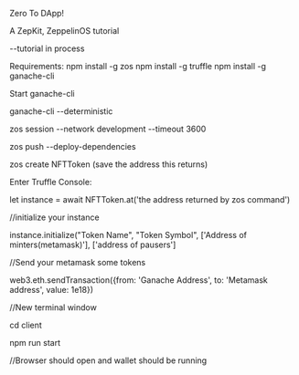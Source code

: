 Zero To DApp! 

A ZepKit, ZeppelinOS tutorial

--tutorial in process

Requirements: 
npm install -g zos
npm install -g truffle
npm install -g ganache-cli 

Start ganache-cli

ganache-cli --deterministic

zos session --network development --timeout 3600

zos push --deploy-dependencies

zos create NFTToken
(save the address this returns) 

Enter Truffle Console:

let instance = await NFTToken.at('the address returned by zos command')

//initialize your instance

instance.initialize("Token Name", "Token Symbol", ['Address of minters(metamask)'], ['address of pausers']

//Send your metamask some tokens

web3.eth.sendTransaction({from: 'Ganache Address', to: 'Metamask address', value: 1e18})

//New terminal window

cd client

npm run start

//Browser should open and wallet should be running


